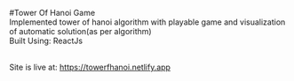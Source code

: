 #Tower Of Hanoi Game <br />
Implemented tower of hanoi algorithm with playable game and visualization of automatic solution(as per algorithm) <br />
Built Using: ReactJs <br />
<br/>

Site is live at: https://towerfhanoi.netlify.app
